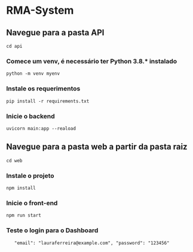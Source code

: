 # RMA-System

## Navegue para a pasta API
`cd api`

### Comece um venv, é necessário ter Python 3.8.* instalado
`python -m venv myenv`
 
### Instale os requerimentos
`pip install -r requirements.txt`

### Inicie o backend
`uvicorn main:app --reaload`

## Navegue para a pasta web a partir da pasta raiz
`cd web`

### Instale o projeto
`npm install`

### Inicie o front-end
`npm run start`

### Teste o login para o Dashboard
`    "email": "lauraferreira@example.com",
    "password": "123456"
`

